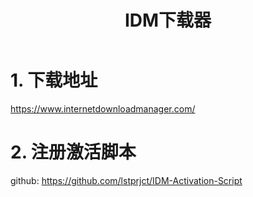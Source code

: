 ﻿---
title: IDM下载器
updated: 2023-04-28 12:42:55
---


# 1. 下载地址

https://www.internetdownloadmanager.com/

# 2. 注册激活脚本

github: https://github.com/lstprjct/IDM-Activation-Script

